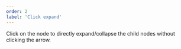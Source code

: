 ```yaml
---
order: 2
label: 'Click expand'
---
```


Click on the node to directly expand/collapse the child nodes without clicking the arrow.
